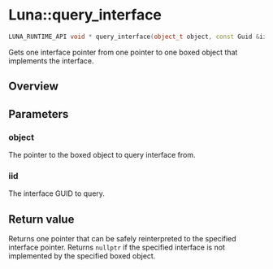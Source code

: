 # Luna::query_interface

```c++
LUNA_RUNTIME_API void * query_interface(object_t object, const Guid &iid)
```

Gets one interface pointer from one pointer to one boxed object that implements the interface. 

## Overview


## Parameters
### object
The pointer to the boxed object to query interface from. 

### iid
The interface GUID to query. 

## Return value
Returns one pointer that can be safely reinterpreted to the specified interface pointer. Returns `nullptr` if the specified interface is not implemented by the specified boxed object. 

